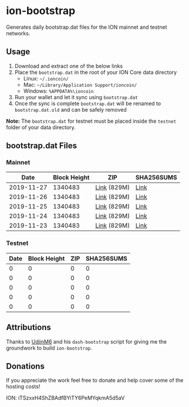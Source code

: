 # ion-bootstrap

Generates daily bootstrap.dat files for the ION mainnet and testnet networks.

## Usage

1. Download and extract one of the below links
2. Place the `bootstrap.dat` in the root of your ION Core data directory
    - Linux: `~/.ioncoin/`
    - Mac: `~/Library/Application Support/ioncoin/`
    - Windows: `%APPDATA%\ioncoin`
3. Run your wallet and let it sync using `bootstrap.dat`
4. Once the sync is complete `bootstrap.dat` will be renamed to `bootstrap.dat.old` and can be safely removed

**Note:** The `bootstrap.dat` for testnet must be placed inside the `testnet` folder of your data directory.

## bootstrap.dat Files

### Mainnet

|    Date    | Block Height | ZIP | SHA256SUMS |
| ---------- | ------------ | --- | ---------- |
| 2019-11-27 | 1340483 | [Link](https://s3-ap-southeast-2.amazonaws.com/ion-bootstrap/mainnet/2019-11-27/bootstrap.dat.zip) (829M) | [Link](https://s3-ap-southeast-2.amazonaws.com/ion-bootstrap/mainnet/2019-11-27/SHA256SUMS) |
| 2019-11-26 | 1340483 | [Link](https://s3-ap-southeast-2.amazonaws.com/ion-bootstrap/mainnet/2019-11-26/bootstrap.dat.zip) (829M) | [Link](https://s3-ap-southeast-2.amazonaws.com/ion-bootstrap/mainnet/2019-11-26/SHA256SUMS) |
| 2019-11-25 | 1340483 | [Link](https://s3-ap-southeast-2.amazonaws.com/ion-bootstrap/mainnet/2019-11-25/bootstrap.dat.zip) (829M) | [Link](https://s3-ap-southeast-2.amazonaws.com/ion-bootstrap/mainnet/2019-11-25/SHA256SUMS) |
| 2019-11-24 | 1340483 | [Link](https://s3-ap-southeast-2.amazonaws.com/ion-bootstrap/mainnet/2019-11-24/bootstrap.dat.zip) (829M) | [Link](https://s3-ap-southeast-2.amazonaws.com/ion-bootstrap/mainnet/2019-11-24/SHA256SUMS) |
| 2019-11-23 | 1340483 | [Link](https://s3-ap-southeast-2.amazonaws.com/ion-bootstrap/mainnet/2019-11-23/bootstrap.dat.zip) (829M) | [Link](https://s3-ap-southeast-2.amazonaws.com/ion-bootstrap/mainnet/2019-11-23/SHA256SUMS) |

### Testnet

|    Date    | Block Height | ZIP | SHA256SUMS |
| ---------- | ------------ | --- | ---------- |
| 0 | 0 | 0 | 0 |
| 0 | 0 | 0 | 0 |
| 0 | 0 | 0 | 0 |
| 0 | 0 | 0 | 0 |
| 0 | 0 | 0 | 0 |

## Attributions

Thanks to [UdjinM6](https://github.com/UdjinM6) and his `dash-bootstrap` script
for giving me the groundwork to build `ion-bootstrap`.

## Donations

If you appreciate the work feel free to donate and help cover some of the
hosting costs!

ION: iTSzxxH4ShZBAdfBYiTY6PeMYqkmA5d5aV

